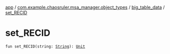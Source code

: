 [app](../../index.md) / [com.example.chaosruler.msa_manager.object_types](../index.md) / [big_table_data](index.md) / [set_RECID](.)

# set_RECID

`fun set_RECID(string: `[`String`](https://kotlinlang.org/api/latest/jvm/stdlib/kotlin/-string/index.html)`): `[`Unit`](https://kotlinlang.org/api/latest/jvm/stdlib/kotlin/-unit/index.html)